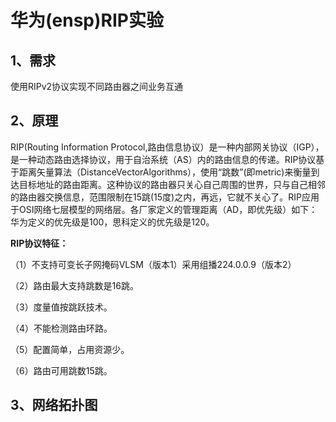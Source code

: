 



# 华为(ensp)RIP实验



## 1、需求

使用RIPv2协议实现不同路由器之间业务互通

## 2、原理

RIP(Routing Information Protocol,路由信息协议）是一种内部网关协议（IGP），是一种动态路由选择协议，用于自治系统（AS）内的路由信息的传递。RIP协议基于距离矢量算法（DistanceVectorAlgorithms），使用“跳数”(即metric)来衡量到达目标地址的路由距离。这种协议的路由器只关心自己周围的世界，只与自己相邻的路由器交换信息，范围限制在15跳(15度)之内，再远，它就不关心了。RIP应用于OSI网络七层模型的网络层。各厂家定义的管理距离（AD，即优先级）如下：华为定义的优先级是100，思科定义的优先级是120。

**RIP协议特征：**

（1）不支持可变长子网掩码VLSM（版本1）采用组播224.0.0.9（版本2）

（2）路由最大支持跳数是16跳。

（3）度量值按跳跃技术。

（4）不能检测路由环路。

（5）配置简单，占用资源少。

（6）路由可用跳数15跳。

## 3、网络拓扑图